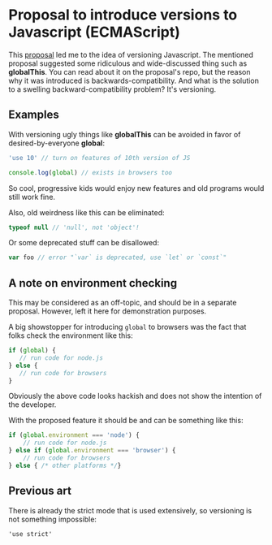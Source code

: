 # Proposal to introduce versions to Javascript (ECMAScript)

This [proposal](https://github.com/tc39/proposal-global) led me to the idea of versioning Javascript. The mentioned proposal suggested some ridiculous and wide-discussed thing such as **globalThis**. You can read about it on the proposal's repo, but the reason why it was introduced is backwards-compatibility. And what is the solution to a swelling backward-compatibility problem? It's versioning.

## Examples

With versioning ugly things like **globalThis** can be avoided in favor of desired-by-everyone **global**:

```js
'use 10' // turn on features of 10th version of JS

console.log(global) // exists in browsers too
```
So cool, progressive kids would enjoy new features and old programs would still work fine.

Also, old weirdness like this can be eliminated:

```js
typeof null // 'null', not 'object'!
```

Or some deprecated stuff can be disallowed:
```js
var foo // error "`var` is deprecated, use `let` or `const`"
```

## A note on environment checking

This may be considered as an off-topic, and should be in a separate proposal. However, left it here for demonstration purposes.

A big showstopper for introducing `global` to browsers was the fact that folks 
check the environment like this:

```js
if (global) {
   // run code for node.js
} else {
   // run code for browsers
}

```

Obviously the above code looks hackish and does not show the intention of the developer.

With the proposed feature it should be and can be something like this:

```js
if (global.environment === 'node') {
    // run code for node.js
} else if (global.environment === 'browser') {
    // run code for browsers
} else { /* other platforms */}
```

## Previous art

There is already the strict mode that is used extensively, so versioning is not something impossible:

```
'use strict'
```


